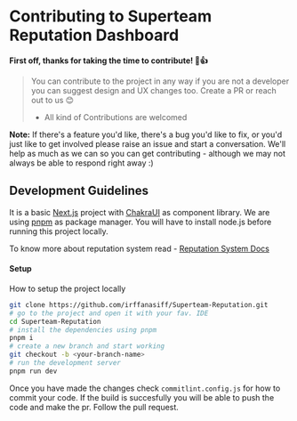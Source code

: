 # Contributing to Superteam Reputation Dashboard

**First off, thanks for taking the time to contribute! :tada::+1:**


>
> You can contribute to the project in any way if you are not a developer you can suggest design and UX changes too. Create a PR or reach out to us 😊
> * All kind of Contributions are welcomed


__Note:__ If there's a feature you'd like, there's a bug you'd like to fix, or you'd just like to get involved please raise an issue and start a conversation. We'll help as much as we can so you can get contributing - although we may not always be able to respond right away :)

## Development Guidelines

It is a basic [Next.js](https://nextjs.org/docs) project with [ChakraUI](https://chakra-ui.com/getting-started) as component library. We are using [pnpm](https://pnpm.io/motivation)  as package manager. You will have to install node.js before running this project locally.

To know more about reputation system read - [Reputation System Docs](https://superteam-onboarding.gitbook.io/the-superteam-handbook/community/the-reputation-system)   



#### Setup
How to setup the project locally

```bash
git clone https://github.com/irffanasiff/Superteam-Reputation.git
# go to the project and open it with your fav. IDE
cd Superteam-Reputation
# install the dependencies using pnpm
pnpm i 
# create a new branch and start working
git checkout -b <your-branch-name>
# run the development server
pnpm run dev 
```


Once you have made the changes check ```commitlint.config.js``` for how to commit your code. If the build is succesfully you will be able to push the code and make the pr. Follow the pull request.

